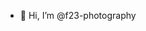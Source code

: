 - 👋 Hi, I’m @f23-photography

<!---
f23-photography/f23-photography is a ✨ special ✨ repository because its `README.md` (this file) appears on your GitHub profile.
You can click the Preview link to take a look at your changes.
--->
